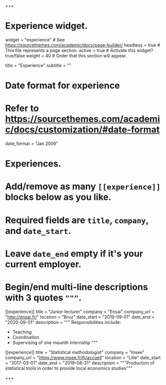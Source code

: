 +++
# Experience widget.
widget = "experience"  # See https://sourcethemes.com/academic/docs/page-builder/
headless = true  # This file represents a page section.
active = true  # Activate this widget? true/false
weight = 40  # Order that this section will appear.

title = "Experience"
subtitle = ""

# Date format for experience
#   Refer to https://sourcethemes.com/academic/docs/customization/#date-format
date_format = "Jan 2006"

# Experiences.
#   Add/remove as many `[[experience]]` blocks below as you like.
#   Required fields are `title`, `company`, and `date_start`.
#   Leave `date_end` empty if it's your current employer.
#   Begin/end multi-line descriptions with 3 quotes `"""`.
[[experience]]
  title = "Junior lecturer"
  company = "Ensai"
  company_url = "http://ensai.fr/"
  location = "Bruz"
  date_start = "2019-09-01"
  date_end = "2020-09-01"
  description = """
  Responsibilities include:

  * Teaching
  * Coordination
  * Supervising of one mounth internship
  """

[[experience]]
  title = "Statistical methodologist"
  company = "Insee"
  company_url = "https://www.insee.fr/fr/accueil"
  location = "Lille"
  date_start = "2017-03-01"
  date_end = "2019-08-31"
  description = """Production of statistical tools in order to provide local economics studies"""

+++
